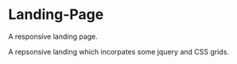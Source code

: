 # Landing-Page
A responsive landing page. 


A repsonsive landing which incorpates some jquery and CSS grids.
